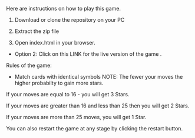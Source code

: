 Here are instructions on how to play this game.

1) Download or clone the repository on your PC

2) Extract the zip file

3) Open index.html in your browser. 
  - Option 2:  Click on this LINK for the live version of the game .

Rules of the game:

* Match cards with identical symbols
NOTE: The fewer your moves the higher probabilty to gain more stars.

If your moves are equal to 16 -  you will get 3 Stars.

If your moves are greater than 16 and less than 25 then you will get 2 Stars.

If your moves are more than 25 moves,  you will get 1 Star.

You can also restart the game at any stage by clicking the restart button.
